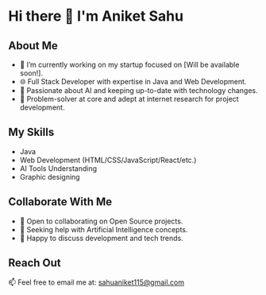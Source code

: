 # Hi there 👋 I'm Aniket Sahu

## About Me
- 🚀 I’m currently working on my startup focused on [Will be available soon!].
- 🌐 Full Stack Developer with expertise in Java and Web Development.
- 🤖 Passionate about AI and keeping up-to-date with technology changes.
- 🧩 Problem-solver at core and adept at internet research for project development.

## My Skills
- Java
- Web Development (HTML/CSS/JavaScript/React/etc.)
- AI Tools Understanding
- Graphic designing

## Collaborate With Me
- 👯 Open to collaborating on Open Source projects.
- 🤔 Seeking help with Artificial Intelligence concepts.
- 💬 Happy to discuss development and tech trends.

## Reach Out
📫 Feel free to email me at: sahuaniket115@gmail.com
